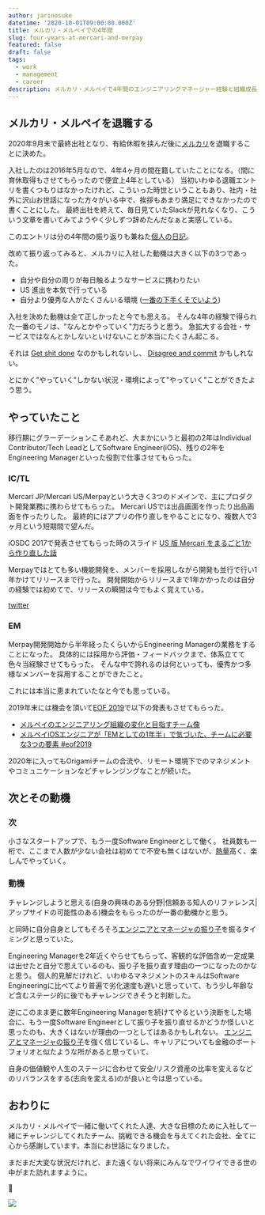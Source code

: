 ```yaml
---
author: jarinosuke
datetime: '2020-10-01T09:00:00.000Z'
title: メルカリ・メルペイでの4年間
slug: four-years-at-mercari-and-merpay
featured: false
draft: false
tags:
  - work
  - management
  - career
description: メルカリ・メルペイで4年間のエンジニアリングマネージャー経験と組織成長を振り返るキャリアレポート
---
```


## メルカリ・メルペイを退職する

2020年9月末で最終出社となり、有給休暇を挟んだ後に[メルカリ](https://about.mercari.com/)を退職することに決めた。

入社したのは2016年5月なので、4年4ヶ月の間在籍していたことになる。（間に育休取得もさせてもらったので便宜上4年としている）
当初いわゆる退職エントリを書くつもりはなかったけれど、こういった時世ということもあり、社内・社外に沢山お世話になった方々がいる中で、挨拶もあまり満足にできなかったので書くことにした。
最終出社を終えて、毎日見ていたSlackが見れなくなり、こういう文章を書いてみてようやく少しずつ辞めたんだなぁと実感している。

このエントリは分の4年間の振り返りも兼ねた[個人の日記](https://twitter.com/itmammoth/status/420021368537624576)。

改めて振り返ってみると、メルカリに入社した動機は大きく以下の3つであった。

- 自分や自分の周りが毎日触るようなサービスに携わりたい
- US 進出を本気で行っている
- 自分より優秀な人がたくさんいる環境 ([一番の下手くそでいよう](https://www.amazon.co.jp/dp/B01IGW5MQ0/))

入社を決めた動機は全て正しかったと今でも思える。
そんな4年の経験で得られた一番のモノは、"なんとかやっていく"力だろうと思う。
急拡大する会社・サービスではなんとかしないといけないことが本当にたくさん起こる。

それは [Get shit done](https://hinative.com/ja/questions/5661138) なのかもしれないし、 [Disagree and commit](https://en.wikipedia.org/wiki/Disagree_and_commit) かもしれない。

とにかく"やっていく"しかない状況・環境によって"やっていく"ことができたよう思う。

## やっていたこと

移行期にグラーデーションこそあれど、大まかにいうと最初の2年はIndividual Contributor/Tech LeadとしてSoftware Engineer(iOS)、残りの2年をEngineering Managerといった役割で仕事させてもらった。

### IC/TL

Mercari JP/Mercari US/Merpayという大きく3つのドメインで、主にプロダクト開発業務に携わらせてもらった。
Mercari USでは出品画面を作ったり出品画面を作ったりした。
最終的にはアプリの作り直しをやることになり、複数人で3ヶ月という短期間で望んだ。

iOSDC 2017で発表させてもらった時のスライド [US 版 Mercari をまるごと1から作り直した話](https://speakerdeck.com/jarinosuke/us-ban-mercari-womarugoto1karazuo-rizhi-sitahua)

Merpayではとても多い機能開発を、メンバーを採用しながら開発も並行で行い1年かけてリリースまで行った。
開発開始からリリースまで1年かかったのは自分の経験では初めてで、リリースの瞬間は今でもよく覚えている。

[twitter](https://twitter.com/jarinosuke/status/1095592964179472384)


### EM

Merpay開発開始から半年経ったくらいからEngineering Managerの業務をすることになった。
具体的には採用から評価・フィードバックまで、体系立てて色々当経験させてもらった。
そんな中で誇れるのは何といっても、優秀かつ多様なメンバーを採用することができたこと。

これには本当に恵まれていたなと今でも思っている。

2019年末には機会を頂いて[EOF 2019](https://eof.connpass.com/event/143794/)で以下の発表もさせてもらった。

- [メルペイのエンジニアリング組織の変化と目指すチーム像](https://speakerdeck.com/jarinosuke/merupeifalseenziniaringuzu-zhi-falsebian-hua-tomu-zhi-sutimuxiang)
- [メルペイiOSエンジニアが「EMとしての1年半」で気づいた、チームに必要な3つの要素 #eof2019](https://mercan.mercari.com/articles/18940/)
    
2020年に入ってもOrigamiチームの合流や、リモート環境下でのマネジメントやコミュニケーションなどチャレンジングなことが続いた。

## 次とその動機

### 次

小さなスタートアップで、もう一度Software Engineerとして働く。
社員数も一桁で、ここまで人数が少ない会社は初めてで不安も無くはないが、[熱量](https://www.amazon.co.jp/dp/B08CX9YNRD/)高く、楽しんでやっていく。

### 動機

チャレンジしようと思える(自身の興味のある分野|信頼ある知人のリファレンス|アップサイドの可能性のある)機会をもらったのが一番の動機かと思う。

と同時に自分自身としてもそろそろ[エンジニアとマネージャの振り子](https://rfushimi.hatenablog.jp/entry/2019/04/23/204637)を振るタイミングと思っていた。

Engineering Managerを2年近くやらせてもらって、客観的な評価含め一定成果は出せたと自分で思えているのも、振り子を振り直す理由の一つになったのかなと思う。
個人的見解だけれど、いわゆるマネジメントのスキルはSoftware Engineeringに比べてより普遍で劣化速度も遅いと思っていて、もう少し年齢など含むステージ的に後でもチャレンジできそうと判断した。

逆にこのまま更に数年Engineering Managerを続けてやるという決断をした場合に、もう一度Software Engineerとして振り子を振り直せるかどうか怪しいと思ったのも、大きくはないが理由の一つとしてはあるかもしれない。
[エンジニアとマネージャの振り子](https://rfushimi.hatenablog.jp/entry/2019/04/23/204637)を強く信じているし、キャリアについても金融のポートフォリオと似たような所があると思っていて、

自身の価値観や人生のステージに合わせて安全/リスク資産の比率を変えるなどのリバランスをする(志向を変える)のが良いと今は思っている。

## おわりに

メルカリ・メルペイで一緒に働いてくれた人達、大きな目標のために入社して一緒にチャレンジしてくれたチーム、挑戦できる機会を与えてくれた会社、全てに心から感謝しています。本当にお世話になりました。

まだまだ大変な状況だけれど、また遠くない将来にみんなでワイワイできる世の中がまた訪れますように。

👋

![](/assets/blog/four-years-at-mercari-and-merpay/roppongi_hills.jpeg)
